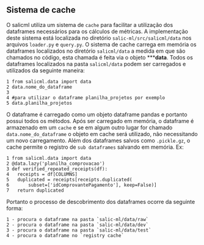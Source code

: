 ## Sistema de cache
O salicml utiliza um sistema de `cache` para facilitar a utilização dos dataframes necessários para os cálculos de métricas.
A implementação deste sistema está localizada no diretório `salic-ml/src/salicml/data` nos arquivos `loader.py` e `query.py`.
O sistema de cache carrega em memória os dataframes localizados no diretório `salicml/data` a medida em que são chamados no código, esta chamada é feita via o objeto *****data**. Todos os dataframes localizados na pasta `salicml/data` podem ser carregados e utilizados da seguinte maneira:
```
1 from salicml.data import data
2 data.nome_do_dataframe
3
4 #para utilizar o dataframe planilha_projetos por exemplo
5 data.planilha_projetos
``` 
O dataframe é carregado como um objeto dataframe pandas e portanto possui todos os métodos. Após ser carregado em memória, o dataframe é armazenado em um `cache` e se em algum outro lugar for chamado `data.nome_do_dataframe` o objeto em cache será utilizado, não necessitando um novo carregamento. 
Além dos dataframes salvos como `.pickle.gz`, o cache permite o registro de `sub dataframes` salvando em memória. Ex:
```
1 from salicml.data import data
2 @data.lazy('planilha_comprovacao')
3 def verified_repeated_receipts(df):
4	receipts = df[COLUMNS]
5	duplicated = receipts[receipts.duplicated(
6		subset=['idComprovantePagamento'], keep=False)]
7	return duplicated
```

Portanto o processo de descobrimento dos dataframes ocorre da seguinte forma:

	1 - procura o dataframe na pasta `salic-ml/data/raw`
	2 - procura o dataframe na pasta `salic-ml/data/dev`
	3 - procura o dataframe na pasta `salic-ml/data/test`
	4 - procura o dataframe no `registry cache`

